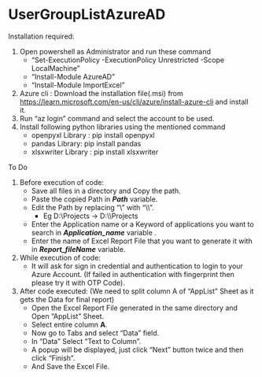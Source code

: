 # UserGroupListAzureAD
Installation required:
1) Open powershell as Administrator and run these command  
    -	“Set-ExecutionPolicy -ExecutionPolicy Unrestricted -Scope LocalMachine” 
    -	“Install-Module AzureAD” 
    -	“Install-Module ImportExcel”
2) Azure cli : Download the installation file(.msi) from https://learn.microsoft.com/en-us/cli/azure/install-azure-cli and install it.
3) Run “az login” command and select the account to be used.
4) Install following python libraries using the mentioned command 	
    - openpyxl Library : pip install openpyxl
    - pandas Library: pip install pandas
    - xlsxwriter Library : pip install xlsxwriter

To Do 
1) Before execution of code:
    -	Save all files in a directory and Copy the path.
    -	Paste the copied Path in _**Path**_ variable.
    -	Edit the Path by replacing “\” with “\\\”.
        -  Eg D:\Projects -> D:\\\Projects  
    -	Enter the Application name or a Keyword of applications you want to search in _**Application_name**_ variable .
    -	Enter the name of Excel Report File that you want to generate it with in _**Report_fileName**_ variable.
2) While execution of code:
    -	It will ask for sign in credential and authentication to login to your Azure Account. (If failed in authentication with fingerprint then please try it with OTP Code).
3) After code executed: (We need to split column A of “AppList” Sheet as it gets the Data for final report)
    -	Open the Excel Report File generated in the same directory and Open “AppList” Sheet.
    -	Select entire column **A**.
    -	Now go to Tabs and select “Data” field.
    -	In “Data” Select “Text to Column”.
    -	A popup will be displayed, just click “Next” button twice and then click “Finish”.
    -	And Save the Excel File.  
